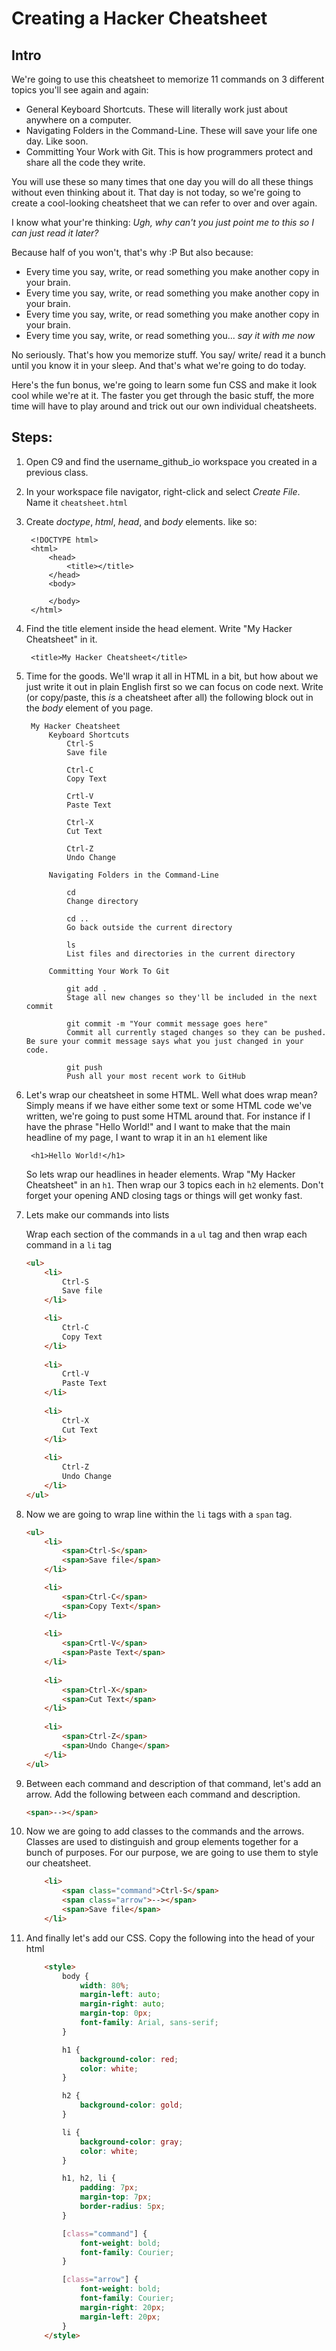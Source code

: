 # Creating a Hacker Cheatsheet

## Intro

We're going to use this cheatsheet to memorize 11 commands on 3 different topics you'll see again and again:
* General Keyboard Shortcuts. These will literally work just about anywhere on a computer.
* Navigating Folders in the Command-Line. These will save your life one day. Like soon.
* Committing Your Work with Git. This is how programmers protect and share all the code they write.

You will use these so many times that one day you will do all these things without even thinking about it. That day is not today, so we're going to create a cool-looking cheatsheet that we can refer to over and over again.

I know what your're thinking: *Ugh, why can't you just point me to this so I can just read it later?*

Because half of you won't, that's why :P But also because:  
* Every time you say, write, or read something you make another copy in your brain.
* Every time you say, write, or read something you make another copy in your brain.
* Every time you say, write, or read something you make another copy in your brain.
* Every time you say, write, or read something you... *say it with me now*

No seriously. That's how you memorize stuff. You say/ write/ read it a bunch until you know it in your sleep. And that's what we're going to do today.

Here's the fun bonus, we're going to learn some fun CSS and make it look cool while we're at it. The faster you get through the basic stuff, the more time will have to play around and trick out our own individual cheatsheets.

## Steps:

1. Open C9 and find the username_github_io workspace you created in a previous class.

2. In your workspace file navigator, right-click and select *Create File*. Name it <code>cheatsheet.html</code>

3. Create *doctype*, *html*, *head*, and *body* elements. like so:

        <!DOCTYPE html>
        <html>
            <head>
                <title></title>
            </head>
            <body>

            </body>
        </html>

4. Find the title element inside the head element. Write "My Hacker Cheatsheet" in it.

        <title>My Hacker Cheatsheet</title>

5. Time for the goods. We'll wrap it all in HTML in a bit, but how about we just write it out in plain English first so we can focus on code next. Write (or copy/paste, this *is* a cheatsheet after all) the following block out in the *body* element of you page.

        My Hacker Cheatsheet
            Keyboard Shortcuts
                Ctrl-S
                Save file

                Ctrl-C
                Copy Text

                Crtl-V
                Paste Text

                Ctrl-X
                Cut Text

                Ctrl-Z
                Undo Change

            Navigating Folders in the Command-Line

                cd
                Change directory

                cd ..
                Go back outside the current directory

                ls
                List files and directories in the current directory

            Committing Your Work To Git

                git add .
                Stage all new changes so they'll be included in the next commit

                git commit -m "Your commit message goes here"
                Commit all currently staged changes so they can be pushed. Be sure your commit message says what you just changed in your code.

                git push
                Push all your most recent work to GitHub

6. Let's wrap our cheatsheet in some HTML. Well what does wrap mean? Simply means if we have either some text or some HTML code we've written, we're going to pust some HTML around that. For instance if I have the phrase "Hello World!" and I want to make that the main headline of my page, I want to wrap it in an <code>h1</code> element like

        <h1>Hello World!</h1>

    So lets wrap our headlines in header elements. Wrap "My Hacker Cheatsheet" in an <code>h1</code>. Then wrap our 3 topics each in <code>h2</code> elements. Don't forget your opening AND closing tags or things will get wonky fast.

7. Lets make our commands into lists

    Wrap each section of the commands in a `ul` tag and then wrap each command in a `li` tag
    
    ```html
    <ul>
        <li>
            Ctrl-S
            Save file
        </li>

        <li>
            Ctrl-C
            Copy Text
        </li>
        
        <li>
            Crtl-V
            Paste Text
        </li>
        
        <li>
            Ctrl-X
            Cut Text
        </li>
        
        <li>
            Ctrl-Z
            Undo Change
        </li>
    </ul>
    ```

8. Now we are going to wrap line within the `li` tags with a `span` tag.

    ```html
    <ul>
        <li>
            <span>Ctrl-S</span>
            <span>Save file</span>
        </li>

        <li>
            <span>Ctrl-C</span>
            <span>Copy Text</span>
        </li>
        
        <li>
            <span>Crtl-V</span>
            <span>Paste Text</span>
        </li>
        
        <li>
            <span>Ctrl-X</span>
            <span>Cut Text</span>
        </li>
        
        <li>
            <span>Ctrl-Z</span>
            <span>Undo Change</span>
        </li>
    </ul>
    ```
    
9. Between each command and description of that command, let's add an arrow. Add the following between each command and description.

    ```html
    <span>--></span>
    ```
    
10. Now we are going to add classes to the commands and the arrows. Classes are used to distinguish and group elements together for a bunch of purposes. For our purpose, we are going to use them to style our cheatsheet.

    ```html
        <li>
            <span class="command">Ctrl-S</span>
            <span class="arrow">--></span>
            <span>Save file</span>
        </li>
    ```
    
11. And finally let's add our CSS. Copy the following into the head of your html

    ```html
        <style>
            body {
                width: 80%;
                margin-left: auto;
                margin-right: auto;
                margin-top: 0px;
                font-family: Arial, sans-serif;
            }

            h1 {
                background-color: red;
                color: white;
            }

            h2 {
                background-color: gold;
            }

            li {
                background-color: gray;
                color: white;
            }

            h1, h2, li {
                padding: 7px;
                margin-top: 7px;
                border-radius: 5px;
            }

            [class="command"] {
                font-weight: bold;
                font-family: Courier;
            }

            [class="arrow"] {
                font-weight: bold;
                font-family: Courier;
                margin-right: 20px;
                margin-left: 20px;
            }
        </style>
    ```
